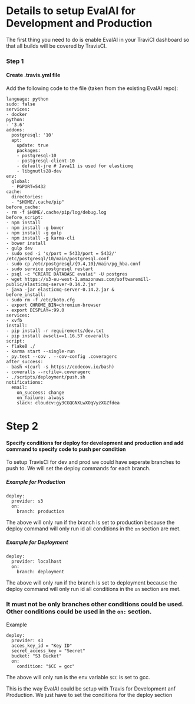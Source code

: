 # Details to setup EvalAI for Development and Production

The first thing you need to do is enable EvalAI in your TraviCI dashboard so that all builds will be covered by TravisCI.

### Step 1
#### Create .travis.yml file

Add the following code to the file (taken from the existing EvalAI repo):

```
language: python
sudo: false
services:
- docker
python:
- '3.6'
addons:
  postgresql: '10'
  apt:
    update: true
    packages:
    - postgresql-10
    - postgresql-client-10
    - default-jre # Java11 is used for elasticmq
    - libgnutls28-dev
env:
  global:
  - PGPORT=5432
cache:
  directories:
  - "$HOME/.cache/pip"
before_cache:
- rm -f $HOME/.cache/pip/log/debug.log
before_script:
- npm install
- npm install -g bower
- npm install -g gulp
- npm install -g karma-cli
- bower install
- gulp dev
- sudo sed -i 's/port = 5433/port = 5432/' /etc/postgresql/10/main/postgresql.conf
- sudo cp /etc/postgresql/{9.4,10}/main/pg_hba.conf
- sudo service postgresql restart
- psql -c "CREATE DATABASE evalai" -U postgres
- wget https://s3-eu-west-1.amazonaws.com/softwaremill-public/elasticmq-server-0.14.2.jar
- java -jar elasticmq-server-0.14.2.jar &
before_install:
- sudo rm -f /etc/boto.cfg
- export CHROME_BIN=chromium-browser
- export DISPLAY=:99.0
services:
- xvfb
install:
- pip install -r requirements/dev.txt
- pip install awscli==1.16.57 coveralls
script:
- flake8 ./
- karma start --single-run
- py.test --cov . --cov-config .coveragerc
after_success:
- bash <(curl -s https://codecov.io/bash)
- coveralls --rcfile=.coveragerc
- ./scripts/deployment/push.sh
notifications:
  email:
    on_success: change
    on_failure: always
    slack: cloudcv:gy3CGQGNXLwXOqVyzXGZfdea
```

# Step 2
#### Specify conditions for deploy for development and production and add command to specify code to push per condition

To setup TravisCI for dev and prod we could have seperate branches to push to. We will set the deploy commands for each branch.

##### Example for Production

```
deploy:
  provider: s3
  on:
    branch: production
```

The above will only run if the branch is set to production because the deploy command will only run id all conditions in the `on` section are met.

##### Example for Deployment

```
deploy:
  provider: localhost
  on:
    branch: deployment
```

The above will only run if the branch is set to deployment because the deploy command will only run id all conditions in the `on` section are met.

### It must not be only branches other conditions could be used. Other conditions could be used in the `on:` section.

Example

```
deploy:
  provider: s3
  acces_key_id = "Key ID"
  secret_access_key = "Secret"
  bucket: "S3 Bucket"
  on:
    condition: "$CC = gcc"
 ```
 
 The above will only run is the env variable `$CC` is set to gcc.
 
 This is the way EvalAI could be setup with Travis for Development anf Production. We just have to set the conditions for the deploy section



